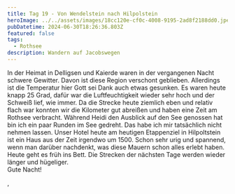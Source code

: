 ```yaml
---
title: Tag 19 - Von Wendelstein nach Hilpolstein
heroImage: ../../assets/images/18cc120e-cf0c-4008-9195-2ad8f2188dd0.jpeg
pubDatetime: 2024-06-30T18:26:36.803Z
featured: false
tags:
  - Rothsee
description: Wandern auf Jacobswegen
---
```

In der Heimat in Delligsen und Kaierde waren in der vergangenen Nacht schwere Gewitter. Davon ist diese Region verschont geblieben. Allerdings ist die Temperatur hier Gott sei Dank auch etwas gesunken. Es waren heute knapp 25 Grad, dafür war die Luftfeuchtigkeit wieder sehr hoch und der Schweiß lief, wie immer. Da die Strecke heute ziemlich eben und relativ flach war konnten wir die Kilometer gut abreißen und haben eine Zeit am Rothsee verbracht. Während Heidi den Ausblick auf den See genossen hat bin ich ein paar Runden im See gedreht. Das habe ich mir tatsächlich nicht nehmen lassen. Unser Hotel heute am heutigen Etappenziel in Hilpoltstein ist ein Haus aus der Zeit irgendwo um 1500.  Schon sehr urig und spannend, wenn man darüber nachdenkt, was diese Mauern schon alles erlebt haben. Heute geht es früh ins Bett. Die Strecken der nächsten Tage werden wieder länger und hügeliger. \
Gute Nacht! 

,